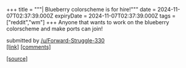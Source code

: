 +++
title = """| Blueberry colorscheme is for hire!"""
date = 2024-11-07T02:37:39.000Z
expiryDate = 2024-11-07T02:37:39.000Z
tags = ["reddit","wm"]
+++
Anyone that wants to work on the blueberry colorscheme and make ports can join!

submitted by [/u/Forward-Struggle-330](https://www.reddit.com/user/Forward-Struggle-330)  
[\[link\]](https://www.reddit.com/r/unixporn/comments/1glgbh8/blueberry_colorscheme_is_for_hire/) [\[comments\]](https://www.reddit.com/r/unixporn/comments/1glgbh8/blueberry_colorscheme_is_for_hire/)

[[source]](https://www.reddit.com/r/unixporn/comments/1glgbh8/blueberry_colorscheme_is_for_hire/)
